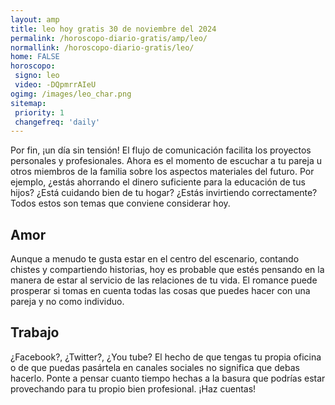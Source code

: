 ```yaml
---
layout: amp
title: leo hoy gratis 30 de noviembre del 2024 
permalink: /horoscopo-diario-gratis/amp/leo/
normallink: /horoscopo-diario-gratis/leo/
home: FALSE
horoscopo:
 signo: leo
 video: -DQpmrrAIeU
ogimg: /images/leo_char.png
sitemap:
 priority: 1
 changefreq: 'daily'
---
```



Por fin, ¡un día sin tensión! El flujo de comunicación facilita los proyectos personales y profesionales. Ahora es el momento de escuchar a tu pareja u otros miembros de la familia sobre los aspectos materiales del futuro. Por ejemplo, ¿estás ahorrando el dinero suficiente para la educación de tus hijos? ¿Está cuidando bien de tu hogar? ¿Estás invirtiendo correctamente? Todos estos son temas que conviene considerar hoy.

## Amor

Aunque a menudo te gusta estar en el centro del escenario, contando chistes y compartiendo historias, hoy es probable que estés pensando en la manera de estar al servicio de las relaciones de tu vida. El romance puede prosperar si tomas en cuenta todas las cosas que puedes hacer con una pareja y no como individuo.

## Trabajo

¿Facebook?, ¿Twitter?, ¿You tube? El hecho de que tengas tu propia oficina o de que puedas pasártela en canales sociales no significa que debas hacerlo. Ponte a pensar cuanto tiempo hechas a la basura que podrías estar provechando para tu propio bien profesional. ¡Haz cuentas!